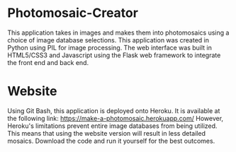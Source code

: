 # Photomosaic-Creator
This application takes in images and makes them into photomosaics using a choice of image database selections. 
This application was created in Python using PIL for image processing. 
The web interface was built in HTML5/CSS3 and Javascript using the Flask web framework to integrate the front end and back end.

# Website

Using Git Bash, this application is deployed onto Heroku.
It is available at the following link: https://make-a-photomosaic.herokuapp.com/
However, Heroku's limitations prevent entire image databases from being utilized. This means that using the website version will result in less detailed mosaics.
Download the code and run it yourself for the best outcomes. 
 
